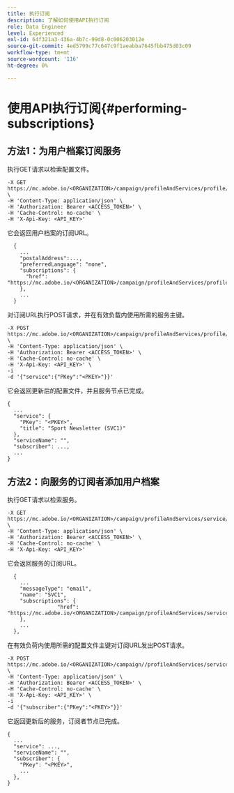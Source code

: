 ```yaml
---
title: 执行订阅
description: 了解如何使用API执行订阅
role: Data Engineer
level: Experienced
exl-id: 64f321a3-436a-4b7c-99d8-0c006203012e
source-git-commit: 4ed5799c77c647c9f1aeabba7645fbb475d03c09
workflow-type: tm+mt
source-wordcount: '116'
ht-degree: 0%

---
```


# 使用API执行订阅{#performing-subscriptions}

## 方法1：为用户档案订阅服务

执行GET请求以检索配置文件。

```
-X GET https://mc.adobe.io/<ORGANIZATION>/campaign/profileAndServices/profile/<PKEY> \
-H 'Content-Type: application/json' \
-H 'Authorization: Bearer <ACCESS_TOKEN>' \
-H 'Cache-Control: no-cache' \
-H 'X-Api-Key: <API_KEY>'
```

它会返回用户档案的订阅URL。

```
  {
    ...
    "postalAddress":...,
    "preferredLanguage": "none",
    "subscriptions": {
      "href": "https://mc.adobe.io/<ORGANIZATION>/campaign/profileAndServices/profile/<PKEY>/subscriptions/"
    },
    ...
  }
```

对订阅URL执行POST请求，并在有效负载内使用所需的服务主键。

```
-X POST https://mc.adobe.io/<ORGANIZATION>/campaign/profileAndServices/profile/<PKEY>/subscriptions \
-H 'Content-Type: application/json' \
-H 'Authorization: Bearer <ACCESS_TOKEN>' \
-H 'Cache-Control: no-cache' \
-H 'X-Api-Key: <API_KEY>' \
-i
-d '{"service":{"PKey":"<PKEY>"}}'
```

它会返回更新后的配置文件，并且服务节点已完成。

```
{
  ...
  "service": {
    "PKey": "<PKEY>",
    "title": "Sport Newsletter (SVC1)"
  },
  "serviceName": "",
  "subscriber": ...,
  ...
}
```

## 方法2：向服务的订阅者添加用户档案

执行GET请求以检索服务。

```
-X GET https://mc.adobe.io/<ORGANIZATION>/campaign/profileAndServices/service/<PKEY> \
-H 'Content-Type: application/json' \
-H 'Authorization: Bearer <ACCESS_TOKEN>' \
-H 'Cache-Control: no-cache' \
-H 'X-Api-Key: <API_KEY>'
```

它会返回服务的订阅URL。

```
  {
    ...
    "messageType": "email",
    "name": "SVC1",
    "subscriptions": {
                "href": "https://mc.adobe.io/<ORGANIZATION>/campaign/profileAndServices/service/<PKEY>/subscriptions/"
    },
    ...
  },
```

在有效负荷内使用所需的配置文件主键对订阅URL发出POST请求。

```
-X POST https://mc.adobe.io/<ORGANIZATION>/campaign//profileAndServices/service/<PKEY>/subscriptions/ \
-H 'Content-Type: application/json' \
-H 'Authorization: Bearer <ACCESS_TOKEN>' \
-H 'Cache-Control: no-cache' \
-H 'X-Api-Key: <API_KEY>' \
-i
-d '{"subscriber":{"PKey":"<PKEY>"}}'
```

它返回更新后的服务，订阅者节点已完成。

```
{
  ...
  "service": ...,
  "serviceName": "",
  "subscriber": {
    "PKey": "<PKEY>",
    ...
  },
}
```
